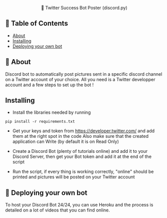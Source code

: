 

<p align="center"> 🤖 Twitter Success Bot Poster (discord.py)
    <br> 
</p>

## 📝 Table of Contents

- [About](#about)
- [Installing](#installing)
- [Deploying your own bot](#deployment)

## 🧐 About <a name = "about"></a>

Discord bot to automatically post pictures sent in a specific discord channel on a Twitter account of your choice. All you need is a Twitter developper account and a few steps to set up the bot !



## Installing <a name = "installing"></a>

- Install the libraries needed by running
```
pip install -r requirements.txt
```

- Get your keys and token from https://developer.twitter.com/ and add them at the right spot in the code
Also make sure that the created application can Write (by default it is on Read Only)

- Create a Discord Bot (plenty of tutorials online) and add it to your Discord Server, then get your Bot token and add it at the end of the script

- Run the script, if every thing is working correctly, "online" should be printed and pictures will be posted on your Twitter account


## 🚀 Deploying your own bot <a name = "deployment"></a>

To host your Discord Bot 24/24, you can use Heroku and the process is detailed on a lot of videos that you can find online.

